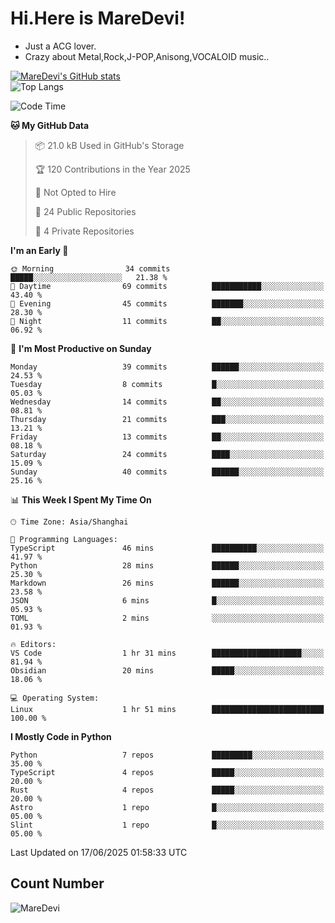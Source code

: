 # Hi.Here is MareDevi!

- Just a ACG lover.
- Crazy about Metal,Rock,J-POP,Anisong,VOCALOID music..

[![MareDevi's GitHub stats](https://github-readme-stats.vercel.app/api?username=MareDevi&show_icons=true&theme=algolia)](https://github.com/anuraghazra/github-readme-stats)  
![Top Langs](https://github-readme-stats.vercel.app/api/top-langs/?username=MareDevi&layout=compact&theme=algolia)

<!--START_SECTION:waka-->
![Code Time](http://img.shields.io/badge/Code%20Time-217%20hrs%2046%20mins-blue)

**🐱 My GitHub Data** 

> 📦 21.0 kB Used in GitHub's Storage 
 > 
> 🏆 120 Contributions in the Year 2025
 > 
> 🚫 Not Opted to Hire
 > 
> 📜 24 Public Repositories 
 > 
> 🔑 4 Private Repositories 
 > 
**I'm an Early 🐤** 

```text
🌞 Morning                34 commits          █████░░░░░░░░░░░░░░░░░░░░   21.38 % 
🌆 Daytime                69 commits          ███████████░░░░░░░░░░░░░░   43.40 % 
🌃 Evening                45 commits          ███████░░░░░░░░░░░░░░░░░░   28.30 % 
🌙 Night                  11 commits          ██░░░░░░░░░░░░░░░░░░░░░░░   06.92 % 
```
📅 **I'm Most Productive on Sunday** 

```text
Monday                   39 commits          ██████░░░░░░░░░░░░░░░░░░░   24.53 % 
Tuesday                  8 commits           █░░░░░░░░░░░░░░░░░░░░░░░░   05.03 % 
Wednesday                14 commits          ██░░░░░░░░░░░░░░░░░░░░░░░   08.81 % 
Thursday                 21 commits          ███░░░░░░░░░░░░░░░░░░░░░░   13.21 % 
Friday                   13 commits          ██░░░░░░░░░░░░░░░░░░░░░░░   08.18 % 
Saturday                 24 commits          ████░░░░░░░░░░░░░░░░░░░░░   15.09 % 
Sunday                   40 commits          ██████░░░░░░░░░░░░░░░░░░░   25.16 % 
```


📊 **This Week I Spent My Time On** 

```text
🕑︎ Time Zone: Asia/Shanghai

💬 Programming Languages: 
TypeScript               46 mins             ██████████░░░░░░░░░░░░░░░   41.97 % 
Python                   28 mins             ██████░░░░░░░░░░░░░░░░░░░   25.30 % 
Markdown                 26 mins             ██████░░░░░░░░░░░░░░░░░░░   23.58 % 
JSON                     6 mins              █░░░░░░░░░░░░░░░░░░░░░░░░   05.93 % 
TOML                     2 mins              ░░░░░░░░░░░░░░░░░░░░░░░░░   01.93 % 

🔥 Editors: 
VS Code                  1 hr 31 mins        ████████████████████░░░░░   81.94 % 
Obsidian                 20 mins             █████░░░░░░░░░░░░░░░░░░░░   18.06 % 

💻 Operating System: 
Linux                    1 hr 51 mins        █████████████████████████   100.00 % 
```

**I Mostly Code in Python** 

```text
Python                   7 repos             █████████░░░░░░░░░░░░░░░░   35.00 % 
TypeScript               4 repos             █████░░░░░░░░░░░░░░░░░░░░   20.00 % 
Rust                     4 repos             █████░░░░░░░░░░░░░░░░░░░░   20.00 % 
Astro                    1 repo              █░░░░░░░░░░░░░░░░░░░░░░░░   05.00 % 
Slint                    1 repo              █░░░░░░░░░░░░░░░░░░░░░░░░   05.00 % 
```




 Last Updated on 17/06/2025 01:58:33 UTC
<!--END_SECTION:waka-->

## Count Number
![MareDevi](https://count.getloli.com/get/@maredevi?theme=moebooru-h)  

<!---
MareDevi/MareDevi is a ✨ special ✨ repository because its `README.md` (this file) appears on your GitHub profile.
You can click the Preview link to take a look at your changes.
--->
